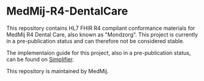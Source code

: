 # MedMij-R4-DentalCare
This repository contains HL7 FHIR R4 compliant conformance materials for MedMij R4 Dental Care, also known as "Mondzorg". This project is currently in a pre-publication status and can therefore not be considered stable.

The implementaion guide for this project, also in a pre-publication status, can be found on [Simplifier](https://simplifier.net/guide/medmij-implementation-guide-mouthcare).

This repository is maintained by MedMij.
